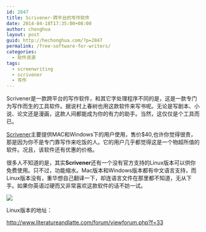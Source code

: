 ```yaml
---
id: 2847
title: Scrivener-跨平台的写作软件
date: 2014-04-18T17:35:00+08:00
author: chonghua
layout: post
guid: http://hechonghua.com/?p=2847
permalink: /free-software-for-writers/
categories:
  - 软件资源
tags:
  - screenwriting
  - scrivener
  - 写作
---
```

Scrivener是一款跨平台的写作软件，和其它字处理程序不同的是，这是一款专门为写作而生的工具软件。据说村上春树也用这款软件来写书呢。无论是写剧本、小说、论文还是漫画，这款人间都能成为你的有力的助手。当然，这仅仅是个工具而已。

<!--more-->

<a href="http://www.literatureandlatte.com/index.php" target="_blank">Scrivener</a>主要提供MAC和Windows下的用户使用，售价$40,也许你觉得很贵，那是因为你不是专门靠写作来吃饭的人。它的用户几乎都觉得这是一个物超所值的软件。况且，该软件还有优惠的价格。

很多人不知道的是，其实**Scrivener**还有一个没有官方支持的Linux版本可以供你免费使用。只不过，功能缩水。Mac版本和Windows版本都有中文语言支持，而Linux版本没有，重华想自己翻译一下，却连语言文件在那里都不知道，无从下手。如果你英语过硬而又非常喜欢这款软件的话不妨一试。

![](http://www.oschina.net/uploads/img/201103/02201719_K6cC.png) 

Linux版本的地址：

<a href="http://www.literatureandlatte.com/forum/viewforum.php?f=33" target="_blank">http://www.literatureandlatte.com/forum/viewforum.php?f=33</a>